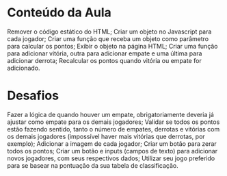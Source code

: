 # Conteúdo da Aula
Remover o código estático do HTML;
Criar um objeto no Javascript para cada jogador;
Criar uma função que receba um objeto como parâmetro para calcular os pontos;
Exibir o objeto na página HTML;
Criar uma função para adicionar vitória, outra para adicionar empate e uma última para adicionar derrota;
Recalcular os pontos quando vitória ou empate for adicionado.

# Desafios
Fazer a lógica de quando houver um empate, obrigatoriamente deveria já ajustar como empate para os demais jogadores;
Validar se todos os pontos estão fazendo sentido, tanto o número de empates, derrotas e vitórias com os demais jogadores (impossível haver mais vitórias que derrotas, por exemplo);
Adicionar a imagem de cada jogador;
Criar um botão para zerar todos os pontos;
Criar um botão e inputs (campos de texto) para adicionar novos jogadores, com seus respectivos dados;
Utilizar seu jogo preferido para se basear na pontuação da sua tabela de classificação.